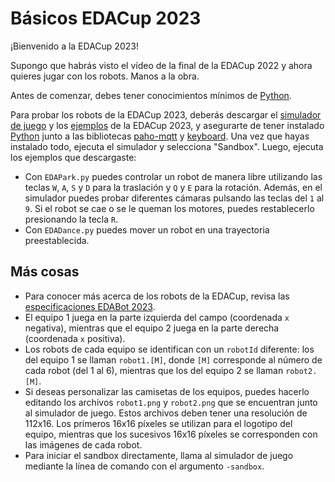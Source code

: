 # Básicos EDACup 2023

¡Bienvenido a la EDACup 2023!

Supongo que habrás visto el vídeo de la final de la EDACup 2022 y ahora quieres jugar con los robots. Manos a la obra.

Antes de comenzar, debes tener conocimientos mínimos de [Python](https://es.wikipedia.org/wiki/Python).

Para probar los robots de la EDACup 2023, deberás descargar el [simulador de juego](Downloads) y los [ejemplos](Ejemplos) de la EDACup 2023, y asegurarte de tener instalado [Python](https://www.anaconda.com/products/distribution) junto a las bibliotecas [paho-mqtt](https://pypi.org/project/paho-mqtt/) y [keyboard](https://pypi.org/project/keyboard/). Una vez que hayas instalado todo, ejecuta el simulador y selecciona "Sandbox". Luego, ejecuta los ejemplos que descargaste:

* Con `EDAPark.py` puedes controlar un robot de manera libre utilizando las teclas `W`, `A`, `S` y `D` para la traslación y `Q` y `E` para la rotación. Además, en el simulador puedes probar diferentes cámaras pulsando las teclas del `1` al `9`. Si el robot se cae o se le queman los motores, puedes restablecerlo presionando la tecla `R`.
* Con `EDADance.py` puedes mover un robot en una trayectoria preestablecida.

## Más cosas

* Para conocer más acerca de los robots de la EDACup, revisa las [especificaciones EDABot 2023](SPECS.md).
* El equipo 1 juega en la parte izquierda del campo (coordenada `x` negativa), mientras que el equipo 2 juega en la parte derecha (coordenada `x` positiva).
* Los robots de cada equipo se identifican con un `robotId` diferente: los del equipo 1 se llaman `robot1.[M]`, donde `[M]` corresponde al número de cada robot (del 1 al 6), mientras que los del equipo 2 se llaman `robot2.[M]`.
* Si deseas personalizar las camisetas de los equipos, puedes hacerlo editando los archivos `robot1.png` y `robot2.png` que se encuentran junto al simulador de juego. Estos archivos deben tener una resolución de 112x16. Los primeros 16x16 píxeles se utilizan para el logotipo del equipo, mientras que los sucesivos 16x16 píxeles se corresponden con las imágenes de cada robot.
* Para iniciar el sandbox directamente, llama al simulador de juego mediante la línea de comando con el argumento `-sandbox`.
